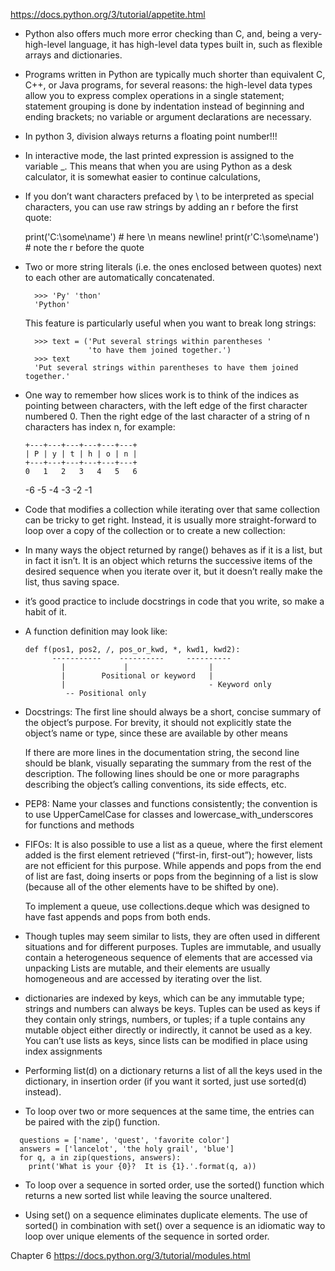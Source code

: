 https://docs.python.org/3/tutorial/appetite.html

- Python also offers much more error checking than C, and, being a very-high-level language, it has high-level data types built in, such as flexible arrays and dictionaries.

- Programs written in Python are typically much shorter than equivalent C, C++, or Java programs, for several reasons:
     the high-level data types allow you to express complex operations in a single statement;
     statement grouping is done by indentation instead of beginning and ending brackets;
     no variable or argument declarations are necessary.

- In python 3, division always returns a floating point number!!!

- In interactive mode, the last printed expression is assigned to the variable _. This means that when you are using Python as a desk calculator, it is somewhat easier to continue calculations,

- If you don’t want characters prefaced by \ to be interpreted as special characters, you can use raw strings by adding an r before the first quote:

     print('C:\some\name')  # here \n means newline!
     print(r'C:\some\name')  # note the r before the quote

- Two or more string literals (i.e. the ones enclosed between quotes) next to each other are automatically concatenated.

        >>> 'Py' 'thon'
        'Python'

    This feature is particularly useful when you want to break long strings:
        
        >>> text = ('Put several strings within parentheses '
                    'to have them joined together.')
        >>> text
        'Put several strings within parentheses to have them joined together.'


- One way to remember how slices work is to think of the indices as pointing between characters, with the left edge of the first character numbered 0. Then the right edge of the last character of a string of n characters has index n, for example:

      +---+---+---+---+---+---+
      | P | y | t | h | o | n |
      +---+---+---+---+---+---+
      0   1   2   3   4   5   6
     -6  -5  -4  -3  -2  -1

- Code that modifies a collection while iterating over that same collection can be tricky to get right. Instead, it is usually more straight-forward to loop over a copy of the collection or to create a new collection:

- In many ways the object returned by range() behaves as if it is a list, but in fact it isn’t. It is an object which returns the successive items of the desired sequence when you iterate over it, but it doesn’t really make the list, thus saving space.

-  it’s good practice to include docstrings in code that you write, so make a habit of it.

- A function definition may look like:
      
      def f(pos1, pos2, /, pos_or_kwd, *, kwd1, kwd2):
            -----------    ----------     ----------
              |             |                  |
              |        Positional or keyword   |
              |                                - Keyword only
               -- Positional only
      
- Docstrings: The first line should always be a short, concise summary of the object’s purpose. For brevity, it should not explicitly state the object’s name or type, since these are available by other means

  If there are more lines in the documentation string, the second line should be blank, visually separating the summary from the rest of the description.
  The following lines should be one or more paragraphs describing the object’s calling conventions, its side effects, etc.

- PEP8: Name your classes and functions consistently; the convention is to use UpperCamelCase for classes and lowercase_with_underscores for functions and methods

- FIFOs: It is also possible to use a list as a queue, where the first element added is the first element retrieved (“first-in, first-out”); however, lists are not efficient for this purpose. While appends and pops from the end of list are fast, doing inserts or pops from the beginning of a list is slow (because all of the other elements have to be shifted by one).

  To implement a queue, use collections.deque which was designed to have fast appends and pops from both ends.

- Though tuples may seem similar to lists, they are often used in different situations and for different purposes.
  Tuples are immutable, and usually contain a heterogeneous sequence of elements that are accessed via unpacking
  Lists are mutable, and their elements are usually homogeneous and are accessed by iterating over the list.

- dictionaries are indexed by keys, which can be any immutable type; strings and numbers can always be keys. Tuples can be used as keys if they contain only strings, numbers, or tuples; if a tuple contains any mutable object either directly or indirectly, it cannot be used as a key. You can’t use lists as keys, since lists can be modified in place using index assignments

- Performing list(d) on a dictionary returns a list of all the keys used in the dictionary, in insertion order (if you want it sorted, just use sorted(d) instead).

- To loop over two or more sequences at the same time, the entries can be paired with the zip() function.


```
  questions = ['name', 'quest', 'favorite color']
  answers = ['lancelot', 'the holy grail', 'blue']
  for q, a in zip(questions, answers):
    print('What is your {0}?  It is {1}.'.format(q, a))
```

- To loop over a sequence in sorted order, use the sorted() function which returns a new sorted list while leaving the source unaltered.

- Using set() on a sequence eliminates duplicate elements. The use of sorted() in combination with set() over a sequence is an idiomatic way to loop over unique elements of the sequence in sorted order.


Chapter 6
https://docs.python.org/3/tutorial/modules.html